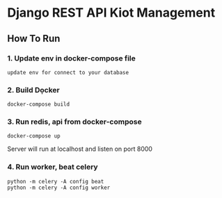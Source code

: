# Django REST API Kiot Management

## How To Run

### 1. Update env in docker-compose file

```
update env for connect to your database
```

### 2. Build Dọcker
```
docker-compose build
```

### 3. Run redis, api from docker-compose
```
docker-compose up
```

Server will run at localhost and listen on port 8000


### 4. Run worker, beat celery
```
python -m celery -A config beat
python -m celery -A config worker
```
